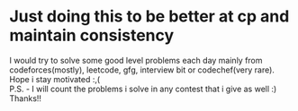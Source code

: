 # Just doing this to be better at cp and maintain consistency
I would try to solve some good level problems each day mainly from codeforces(mostly), leetcode, gfg, interview bit or codechef(very rare).<br>
Hope i stay motivated :,(<br>
P.S. - I will count the problems i solve in any contest that i give as well :)<br>
Thanks!!
